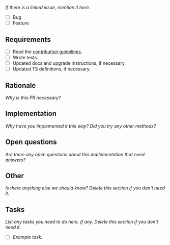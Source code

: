 _If there is a linked issue, mention it here._

* [ ] Bug
* [ ] Feature

## Requirements

* [ ] Read the
      [contribution guidelines](https://github.com/skatejs/skatejs/blob/5.x/CONTRIBUTING.md).
* [ ] Wrote tests.
* [ ] Updated docs and upgrade instructions, if necessary.
* [ ] Updated TS definitions, if necessary.

## Rationale

_Why is this PR necessary?_

## Implementation

_Why have you implemented it this way? Did you try any other methods?_

## Open questions

_Are there any open questions about this implementation that need answers?_

## Other

_Is there anything else we should know? Delete this section if you don't need
it._

## Tasks

_List any tasks you need to do here, if any. Delete this section if you don't
need it._

* [ ] _Example task._
